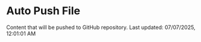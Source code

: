 # Auto Push File

Content that will be pushed to GitHub repository.
Last updated: 07/07/2025, 12:01:01 AM